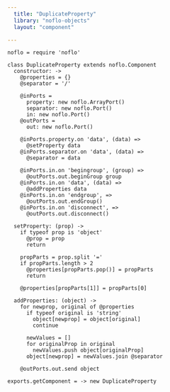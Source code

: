 ```yaml
---
  title: "DuplicateProperty"
  library: "noflo-objects"
  layout: "component"

---
```


    noflo = require 'noflo'
    
    class DuplicateProperty extends noflo.Component
      constructor: ->
        @properties = {}
        @separator = '/'
    
        @inPorts =
          property: new noflo.ArrayPort()
          separator: new noflo.Port()
          in: new noflo.Port()
        @outPorts =
          out: new noflo.Port()
    
        @inPorts.property.on 'data', (data) =>
          @setProperty data
        @inPorts.separator.on 'data', (data) =>
          @separator = data
    
        @inPorts.in.on 'begingroup', (group) =>
          @outPorts.out.beginGroup group
        @inPorts.in.on 'data', (data) =>
          @addProperties data
        @inPorts.in.on 'endgroup', =>
          @outPorts.out.endGroup()
        @inPorts.in.on 'disconnect', =>
          @outPorts.out.disconnect()
    
      setProperty: (prop) ->
        if typeof prop is 'object'
          @prop = prop
          return
    
        propParts = prop.split '='
        if propParts.length > 2
          @properties[propParts.pop()] = propParts
          return
        
        @properties[propParts[1]] = propParts[0]
    
      addProperties: (object) ->
        for newprop, original of @properties
          if typeof original is 'string'
            object[newprop] = object[original]
            continue
    
          newValues = []
          for originalProp in original
            newValues.push object[originalProp]
          object[newprop] = newValues.join @separator
    
        @outPorts.out.send object
    
    exports.getComponent = -> new DuplicateProperty
    
